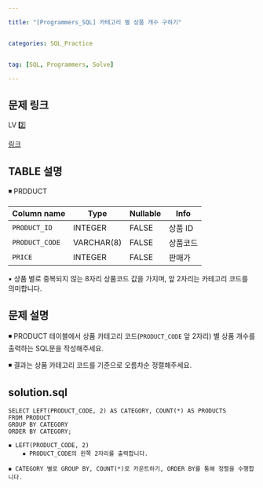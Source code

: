 ```yaml
---

title: "[Programmers_SQL] 카테고리 별 상품 개수 구하기"


categories: SQL_Practice


tag: [SQL, Programmers, Solve]

---
```


## 문제 링크

LV 2️⃣ 

[링크](https://school.programmers.co.kr/learn/courses/30/lessons/131529)

## TABLE 설명

◾ PRDDUCT

|Column name|Type|Nullable|Info|
|-|-|-|-|
|`PRODUCT_ID`|INTEGER|FALSE|상품 ID|
|`PRODUCT_CODE`|VARCHAR(8)|FALSE|상품코드|
|`PRICE`|INTEGER|FALSE|판매가|

▪ 상품 별로 중복되지 않는 8자리 상품코드 값을 가지며, 앞 2자리는 카테고리 코드를 의미합니다. 


## 문제 설명

◾ PRODUCT 테이블에서 상품 카테고리 코드(`PRODUCT_CODE` 앞 2자리) 별 상품 개수를 출력하는 SQL문을 작성해주세요.

◾ 결과는 상품 카테고리 코드를 기준으로 오름차순 정렬해주세요.

## solution.sql
    SELECT LEFT(PRODUCT_CODE, 2) AS CATEGORY, COUNT(*) AS PRODUCTS 
    FROM PRODUCT
    GROUP BY CATEGORY
    ORDER BY CATEGORY;

```
◾ LEFT(PRODUCT_CODE, 2)
    ▪ PRODUCT_CODE의 왼쪽 2자리를 출력합니다. 

◾ CATEGORY 별로 GROUP BY, COUNT(*)로 카운트하기, ORDER BY를 통해 정렬을 수행합니다. 
``` 